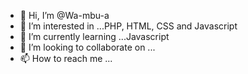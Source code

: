 - 👋 Hi, I’m @Wa-mbu-a
- 👀 I’m interested in ...PHP, HTML, CSS and Javascript 
- 🌱 I’m currently learning ...Javascript
- 💞️ I’m looking to collaborate on ...
- 📫 How to reach me ...

<!---
Wa-mbu-a/Wa-mbu-a is a ✨ special ✨ repository because its `README.md` (this file) appears on your GitHub profile.
You can click the Preview link to take a look at your changes.
--->
